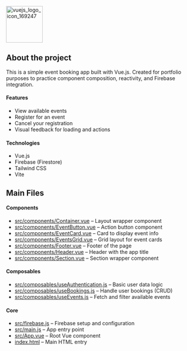 <img height="100" alt="vuejs_logo_icon_169247" src="https://github.com/user-attachments/assets/a7ee6ea2-d1e5-40bf-8bab-583b66460616" />

## About the project

This is a simple event booking app built with Vue.js. Created for portfolio purposes to practice component composition, reactivity, and Firebase integration.

#### Features

- View available events  
- Register for an event  
- Cancel your registration  
- Visual feedback for loading and actions  

#### Technologies

- Vue.js  
- Firebase (Firestore)  
- Tailwind CSS  
- Vite  

## Main Files

#### Components

- [src/components/Container.vue](src/components/Container.vue) – Layout wrapper component  
- [src/components/EventButton.vue](src/components/EventButton.vue) – Action button component  
- [src/components/EventCard.vue](src/components/EventCard.vue) – Card to display event info  
- [src/components/EventsGrid.vue](src/components/EventsGrid.vue) – Grid layout for event cards  
- [src/components/Footer.vue](src/components/Footer.vue) – Footer of the page  
- [src/components/Header.vue](src/components/Header.vue) – Header with the app title  
- [src/components/Section.vue](src/components/Section.vue) – Section wrapper component  

#### Composables

- [src/composables/useAuthentication.js](src/composables/useAuthentication.js) – Basic user data logic  
- [src/composables/useBookings.js](src/composables/useBookings.js) – Handle user bookings (CRUD)  
- [src/composables/useEvents.js](src/composables/useEvents.js) – Fetch and filter available events  

#### Core

- [src/firebase.js](src/firebase.js) – Firebase setup and configuration  
- [src/main.js](src/main.js) – App entry point  
- [src/App.vue](src/App.vue) – Root Vue component  
- [index.html](index.html) – Main HTML entry  

